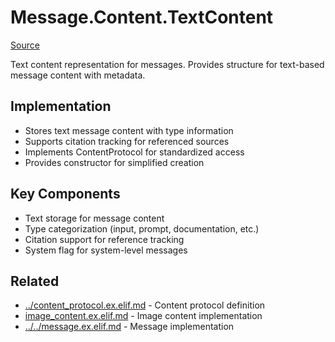 # Message.Content.TextContent
[Source](/github/ai/genai_all/genai_core/lib/vnext_genai/nodes/message/content/text_content.ex)

Text content representation for messages. Provides structure for text-based message content with metadata.

## Implementation
- Stores text message content with type information
- Supports citation tracking for referenced sources
- Implements ContentProtocol for standardized access
- Provides constructor for simplified creation

## Key Components
- Text storage for message content
- Type categorization (input, prompt, documentation, etc.)
- Citation support for reference tracking
- System flag for system-level messages

## Related
- [../content_protocol.ex.elif.md](../content_protocol.ex.elif.md) - Content protocol definition
- [image_content.ex.elif.md](image_content.ex.elif.md) - Image content implementation
- [../../message.ex.elif.md](../../message.ex.elif.md) - Message implementation